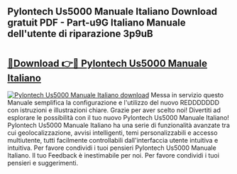## Pylontech Us5000 Manuale Italiano Download gratuit PDF - Part-u9G Italiano Manuale dell'utente di riparazione 3p9uB

# <h2><a href="http://dfgvwm1.blite.top/?on=Pylontech+Us5000+Manuale+Italiano">🔗Download 👉🔴 Pylontech Us5000 Manuale Italiano</a></h2>

[![Pylontech Us5000 Manuale Italiano download](https://i.imgur.com/lujVjoI.png)](http://dfgvwm1.blite.top/?on=Pylontech+Us5000+Manuale+Italiano)
Messa in servizio questo Manuale semplifica la configurazione e l'utilizzo del nuovo REDDDDDDD con istruzioni e illustrazioni chiare. Grazie per aver scelto noi! Divertiti ad esplorare le possibilità con il tuo nuovo Pylontech Us5000 Manuale Italiano! Pylontech Us5000 Manuale Italiano ha una serie di funzionalità avanzate tra cui geolocalizzazione, avvisi intelligenti, temi personalizzabili e accesso multiutente, tutti facilmente controllabili dall'interfaccia utente intuitiva e intuitiva. Per favore condividi i tuoi pensieri Pylontech Us5000 Manuale Italiano. Il tuo Feedback è inestimabile per noi. Per favore condividi i tuoi pensieri e suggerimenti.
